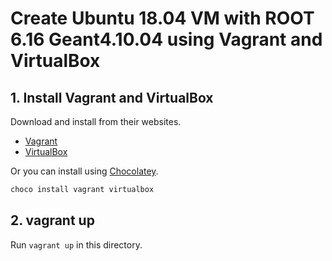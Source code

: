 # Create Ubuntu 18.04 VM with ROOT 6.16 Geant4.10.04 using Vagrant and VirtualBox

## 1. Install Vagrant and VirtualBox

Download and install from their websites.

- [Vagrant](https://www.vagrantup.com/)
- [VirtualBox](https://www.virtualbox.org/)

Or you can install using [Chocolatey](https://chocolatey.org/).

```powershell
choco install vagrant virtualbox
```

## 2. vagrant up

Run `vagrant up` in this directory.
